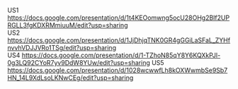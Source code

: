 US1 https://docs.google.com/presentation/d/1t4KEOomwng5ocU28OHg2Blf2UPRGLL3fgKDXRMmiuuM/edit?usp=sharing  
US2 https://docs.google.com/presentation/d/1JjDhjqTNK0GR4gGGiLaSFaL_ZYHfnvvhVDJJVRo1TSg/edit?usp=sharing  
US4 https://docs.google.com/presentation/d/1-TZhoN85qY8Y6KQXkPJl-0g3LQ92CYoR7yv9DdW8YUw/edit?usp=sharing
US5 https://docs.google.com/presentation/d/1028wcwwfLh8kOXWwmbSe9Sb7HN_14L9XdLsoLKNwCEg/edit?usp=sharing
